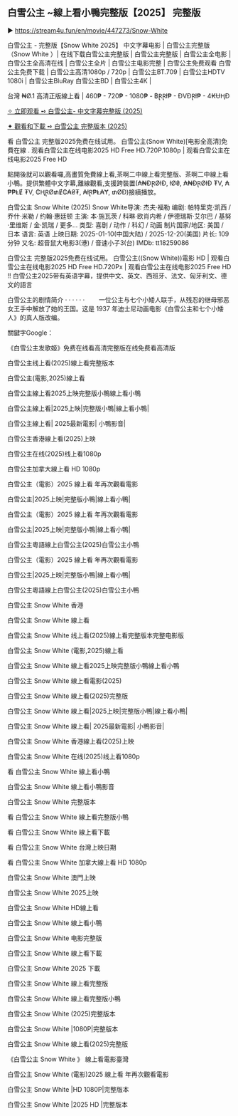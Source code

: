## 白雪公主 ~線上看小鴨完整版【2͏0͏2͏5͏】 完整版

▶ https://stream4u.fun/en/movie/447273/Snow-White

白雪公主 - 完整版【Snow White 2025】 中文字幕电影 | 白雪公主完整版（Snow White ）| 在线下载白雪公主完整版 | 白雪公主完整版 | 白雪公主全电影 | 白雪公主全高清在线 | 白雪公主全片 | 白雪公主电影完整 | 白雪公主免费观看 白雪公主免费下载 | 白雪公主高清1080p / 720p | 白雪公主BT.709 | 白雪公主HDTV 1080i | 白雪公主BluRay 白雪公主BD | 白雪公主4K |

台灣 ₦Ø.1 高清正版線上看 | 460₱ - 720₱ - 1080₱ - ฿ⱤⱤł₱ - ĐVĐⱤł₱ - 4₭ɄⱧĐ

[✧ 立即观看 ➺ 白雪公主- 中文字幕完整版 (2025)](https://stream4u.fun/en/movie/447273/Snow-Whitecube)

[✦ 觀看和下載 ➺ 白雪公主 完整版本 (2025)](https://stream4u.fun/en/movie/447273/Snow-Whitecube)

看 白雪公主 完整版2025免费在线试用。 白雪公主(Snow White)[电影全高清]免費在線 . 观看白雪公主在线电影2025 HD Free HD.720P.1080p | 观看白雪公主在线电影2025 Free HD

點開後就可以觀看囉,高畫質免費線上看,茶啊二中線上看完整版、茶啊二中線上看小鴨。提供繁體中文字幕,離線觀看,支援跨裝置(₳₦ĐⱤØłĐ, łØ₴, ₳₦ĐⱤØłĐ ₮V, ₳₱₱ⱠɆ ₮V, ₵ⱧⱤØ₥Ɇ₵₳₴₮, ₳łⱤ₱Ⱡ₳Ɏ, ₥ØĐ)接續播放。

白雪公主 Snow White (2025)
Snow White导演: 杰夫·福勒
编剧: 帕特里克·凯西 / 乔什·米勒 / 约翰·惠廷顿
主演: 本·施瓦茨 / 科琳·欧肖内希 / 伊德瑞斯·艾尔巴 / 基努·里维斯 / 金·凯瑞 / 更多...
类型: 喜剧 / 动作 / 科幻 / 动画
制片国家/地区: 美国 / 日本
语言: 英语
上映日期: 2025-01-10(中国大陆) / 2025-12-20(美国)
片长: 109分钟
又名: 超音鼠大电影3(港) / 音速小子3(台)
IMDb: tt18259086

白雪公主 完整版2025免费在线试用。 白雪公主((Snow White))電影 HD | 观看白雪公主在线电影2025 HD Free HD.720Px | 观看白雪公主在线电影2025 Free HD !! 白雪公主2025带有英语字幕，提供中文、英文、西班牙、法文、匈牙利文、德文的語言

白雪公主的剧情简介 · · · · · ·
　　一位公主与七个小矮人联手，从残忍的继母邪恶女王手中解放了她的王国。这是 1937 年迪士尼动画电影《白雪公主和七个小矮人》的真人版改编。

關鍵字Google：


《白雪公主发歌姬》免费在线看高清完整版在线免费看高清版

白雪公主线上看(2025)線上看完整版本

白雪公主(電影,2025)線上看

白雪公主線上看2025上映完整版小鴨線上看小鴨

白雪公主線上看|2025上映|完整版小鴨|線上看小鴨|

白雪公主線上看| 2025最新電影| 小鴨影音|

白雪公主香港線上看(2025)上映

白雪公主在线(2025)线上看1080p

白雪公主加拿大線上看 HD 1080p

白雪公主（電影）2025 線上看 年再次觀看電影

白雪公主|2025上映|完整版小鴨|線上看小鴨|

白雪公主（電影）2025 線上看 年再次觀看電影

白雪公主|2025上映|完整版小鴨|線上看小鴨|

白雪公主粵語線上白雪公主(2025)白雪公主小鴨

白雪公主（電影）2025 線上看 年再次觀看電影

白雪公主|2025上映|完整版小鴨|線上看小鴨|

白雪公主粵語線上白雪公主(2025)白雪公主小鴨

白雪公主 Snow White 香港

白雪公主 Snow White 線上看

白雪公主 Snow White 线上看(2025)線上看完整版本完整电影版

白雪公主 Snow White (電影,2025)線上看

白雪公主 Snow White 線上看2025上映完整版小鴨線上看小鴨

白雪公主 Snow White 線上看電影(2025)

白雪公主 Snow White 線上看(2025)完整版

白雪公主 Snow White 線上看|2025上映|完整版小鴨|線上看小鴨|

白雪公主 Snow White 線上看| 2025最新電影| 小鴨影音|

白雪公主 Snow White 香港線上看(2025)上映

白雪公主 Snow White 在线(2025)线上看1080p

看 白雪公主 Snow White 線上看小鴨

白雪公主 Snow White 線上看小鴨影音

白雪公主 Snow White 完整版本

看 白雪公主 Snow White 線上看完整版小鴨

看 白雪公主 Snow White 線上看下載

看 白雪公主 Snow White 台灣上映日期

看 白雪公主 Snow White 加拿大線上看 HD 1080p

白雪公主 Snow White 澳門上映

白雪公主 Snow White 2025上映

白雪公主 Snow White HD線上看

白雪公主 Snow White 線上看小鴨

白雪公主 Snow White 电影完整版

白雪公主 Snow White 線上看下載

白雪公主 Snow White 2025 下載

白雪公主 Snow White 線上看完整版

白雪公主 Snow White 線上看完整版小鴨

白雪公主 Snow White (2025)完整版本

白雪公主 Snow White |1080P|完整版本

白雪公主 Snow White 線上看(2025)完整版

《白雪公主 Snow White 》 線上看電影臺灣

白雪公主 Snow White (電影)2025 線上看 年再次觀看電影

白雪公主 Snow White |HD 1080P|完整版本

白雪公主 Snow White |2025 HD |完整版本
